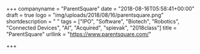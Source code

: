 +++
companyname = "ParentSquare"
date = "2018-08-16T05:58:41+00:00"
draft = true
logo = "img/uploads/2018/08/16/parentsquare.png"
shortdescription = " "
tags = ["IPO", "Software", "Biotech", "Robotics", "Connected Devices", "AI", "Acquired", "spievak", "2018class"]
title = "ParentSquare"
urllink = "https://www.parentsquare.com/"

+++
